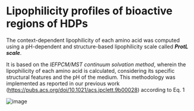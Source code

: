 # Lipophilicity profiles of bioactive regions of HDPs

The context-dependent lipophilicity of each amino acid was computed using a pH-dependent and structure-based lipophilicity scale called ***ProtL scale***.

It is based on the *IEFPCM/MST continuum solvation method*, wherein the lipophilicity of each amino acid is calculated, considering its specific structural features and the pH of the medium. This methodology was implemented as reported in our previous work (https://pubs.acs.org/doi/10.1021/acs.jpclett.9b00028) according to Eq. 1

![image](eq1.png)

